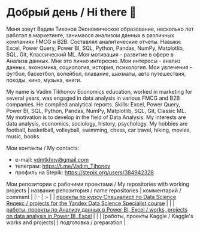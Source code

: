 # Добрый день / Hi there 👋

Меня зовут Вадим Тихонов
Экономическое образование, несколько лет работал в маркетинге, занимаося анализом данных в различных компаниях FMCG и B2B.
Составлял аналитические отчеты.
Навыки: Excel, Power Query, Power BI, SQL, Python, Pandas, NumPy, Matplotlib, SQL, Git, Классический ML.
Моя мотивация - развитие в сфере в Анализа данных. 
Мне это лично интересно. 
Мои интересы  - анализ данных, экономика, социология, история, психология.
Мои увлечения – футбол, баскетбол, волейбол, плавание, шахматы, авто путешествия, походы, кино, музыка, книги.

My name is Vadim Tikhonov
Economics education, worked in marketing for several years, was engaged in data analysis in various FMCG and B2B companies.
He compiled analytical reports.
Skills: Excel, Power Query, Power BI, SQL, Python, Pandas, NumPy, Matplotlib, SQL, Git, Classic ML.
My motivation is to develop in the field of Data Analysis.
My interests are data analysis, economics, sociology, history, psychology.
My hobbies are football, basketball, volleyball, swimming, chess, car travel, hiking, movies, music, books.

Мои контакты / My contacts:                                                                                                                                                                
-	e-mail:  vdmtkhnv@gmail.com                                                                                                                                                            
-	телеграм:  https://t.me/Vadim_Tihonov                                                                                                                                                   
- профиль на Stepik:  https://stepik.org/users/384942328

Мои репозитории с рабочими проектами / My repositories with working projects
| название репозитория / name repositories |  комментарий / comment |
|:-                                        | :-                     | 
| [проекты по курсу Специалист по Data Science Яндекс / projects for the Yandex Data Science Specialist course](https://github.com/TikhonovVadim/DS_projects_and_portfolio/blob/main/README.md) |    |
| [работы, проекты по Анализу данных в Power BI, Excel / works, projects on data analysis in Power BI, Excel](https://drive.google.com/drive/folders/1LBQK30JjYJrSwf_mC-cej7CTAe-OXxTv?usp=sharing) |    | 
| [работы, проекты Kaggle / Kaggle's works and projects] |  подготовка / preparation |

<!--
**TikhonovVadim/TikhonovVadim** is a ✨ _special_ ✨ repository because its `README.md` (this file) appears on your GitHub profile.

Here are some ideas to get you started:

- 🔭 I’m currently working on ...
- 🌱 I’m currently learning ...
- 👯 I’m looking to collaborate on ...
- 🤔 I’m looking for help with ...
- 💬 Ask me about ...
- 📫 How to reach me: ...
- 😄 Pronouns: ...
- ⚡ Fun fact: ...
-->
